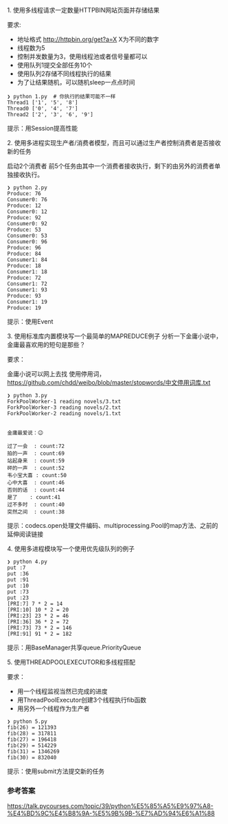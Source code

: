 1\. 使用多线程请求一定数量HTTPBIN网站页面并存储结果

要求:
- 地址格式 http://httpbin.org/get?a=X X为不同的数字
- 线程数为5
- 控制并发数量为3，使用线程池或者信号量都可以
- 使用队列1提交全部任务10个
- 使用队列2存储不同线程执行的结果
- 为了让结果随机，可以随机sleep一点点时间

```
❯ python 1.py  # 你执行的结果可能不一样
Thread1 ['1', '5', '8']
Thread0 ['0', '4', '7']
Thread2 ['2', '3', '6', '9']
```

提示：用Session提高性能

2\. 使用多进程实现生产者/消费者模型，而且可以通过生产者控制消费者是否接收新的任务

启动2个消费者
前5个任务由其中一个消费者接收执行，剩下的由另外的消费者单独接收执行。
```
❯ python 2.py
Produce: 76
Consumer0: 76
Produce: 12
Consumer0: 12
Produce: 92
Consumer0: 92
Produce: 53
Consumer0: 53
Consumer0: 96
Produce: 96
Produce: 84
Consumer1: 84
Produce: 18
Consumer1: 18
Produce: 72
Consumer1: 72
Consumer1: 93
Produce: 93
Consumer1: 19
Produce: 19
```

提示：使用Event

3\. 使用标准库内置模块写一个最简单的MAPREDUCE例子
分析一下金庸小说中，金庸最喜欢用的短句是那些？

要求：

金庸小说可以网上去找
使用停用词， https://github.com/chdd/weibo/blob/master/stopwords/中文停用词库.txt
```
❯ python 3.py
ForkPoolWorker-1 reading novels/3.txt
ForkPoolWorker-3 reading novels/2.txt
ForkPoolWorker-2 reading novels/1.txt


金庸最爱说：😉

过了一会  : count:72
拍的一声  : count:69
站起身来  : count:59
砰的一声  : count:52
韦小宝大喜 : count:50
心中大喜  : count:46
否则的话  : count:44
是了    : count:41
过不多时  : count:40
突然之间  : count:38
```

提示：codecs.open处理文件编码、multiprocessing.Pool的map方法、之前的延伸阅读链接

4\. 使用多进程模块写一个使用优先级队列的例子
```
❯ python 4.py
put :7
put :36
put :91
put :10
put :73
put :23
[PRI:7] 7 * 2 = 14
[PRI:10] 10 * 2 = 20
[PRI:23] 23 * 2 = 46
[PRI:36] 36 * 2 = 72
[PRI:73] 73 * 2 = 146
[PRI:91] 91 * 2 = 182
```
提示：用BaseManager共享queue.PriorityQueue

5\. 使用THREADPOOLEXECUTOR和多线程搭配

要求：
- 用一个线程监视当然已完成的进度
- 用ThreadPoolExecutor创建3个线程执行fib函数
- 用另外一个线程作为生产者
```
❯ python 5.py
fib(26) = 121393
fib(28) = 317811
fib(27) = 196418
fib(29) = 514229
fib(31) = 1346269
fib(30) = 832040
```

提示：使用submit方法提交新的任务

### 参考答案
https://talk.pycourses.com/topic/39/python%E5%85%A5%E9%97%A8-%E4%BD%9C%E4%B8%9A-%E5%9B%9B-%E7%AD%94%E6%A1%88
